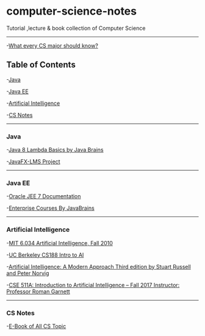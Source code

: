 # computer-science-notes
Tutorial ,lecture &amp; book collection of Computer Science

-----------------------------------------------------------------------------------------------------------------------------

-[What every CS major should know?](http://matt.might.net/articles/what-cs-majors-should-know/)



Table of Contents
---------------------------

-[Java](#java-se)

-[Java EE](#Java-EE)

-[Artificial Intelligence](#artificial-intelligence)

-[CS Notes](#cs-notes)

-------------------------------------------------------------------------------------------------------------------

### Java 
-[Java 8 Lambda Basics by Java Brains](https://www.youtube.com/watch?v=gpIUfj3KaOc&list=PLqq-6Pq4lTTa9YGfyhyW2CqdtW9RtY-I3)

-[JavaFX-LMS Project](https://www.youtube.com/watch?v=9d3X8eBov1M&list=PLhs1urmduZ29jTcE1ca8Z6bZNvH_39ayL)


-----------------------------------------------------------------------------------------------------------------------


### Java EE
-[Oracle JEE 7 Documentation ](https://docs.oracle.com/javaee/7/tutorial/)

-[Enterprise Courses By JavaBrains](https://www.youtube.com/user/koushks/playlists?shelf_id=8&view=50&sort=dd)


----------------------------------------------------------------------------------------------------------------------------

### Artificial Intelligence
-[MIT 6.034 Artificial Intelligence, Fall 2010](https://www.youtube.com/playlist?list=PLUl4u3cNGP63gFHB6xb-kVBiQHYe_4hSi)

-[UC Berkeley CS188 Intro to AI ](http://ai.berkeley.edu/home.html)

-[Artificial Intelligence: A Modern Approach Third edition  by Stuart Russell and Peter Norvig](http://aima.cs.berkeley.edu/index.html)

-[CSE 511A: Introduction to Artificial Intelligence – Fall 2017 Instructor: Professor Roman Garnett](http://www.cse.wustl.edu/~garnett/cse511a/)

----------------------------------------------------------------------------------------------------------------------------

### CS Notes

-[E-Book of All CS Topic](http://books.goalkicker.com/)

